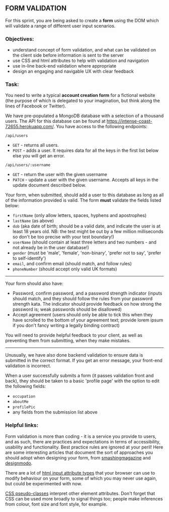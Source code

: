 ## FORM VALIDATION

For this sprint, you are being asked to create a **form** using the DOM which will validate a range of different user input scenarios.

### Objectives:
* understand concept of form validation, and what can be validated on the client side before information is sent to the server
* use CSS and html attributes to help with validation and navigation
* use in-line back-end validation where appropriate
* design an engaging and navigable UX with clear feedback

### Task:
You need to write a typical **account creation form** for a fictional website (the purpose of which is delegated to your imagination, but think along the lines of Facebook or Twitter).  

We have pre-populated a MongoDB database with a selection of a thousand users. The API for this database can be found at https://intense-coast-72655.herokuapp.com/. You have access to the following endpoints:

`/api/users`
- `GET` - returns all users.
- `POST` - adds a user. It requires data for all the keys in the first list below else you will get an error.

`/api/users/:username`
- `GET` - return the user with the given username
- `PATCH` - update a user with the given username. Accepts all keys in the update document described below.

Your form, when submitted, should add a user to this database as long as all of the information provided is valid.  The form **must** validate the fields listed below:
* `firstName` (only allow letters, spaces, hyphens and apostrophes)
* `lastName` (as above)
* `dob` (aka date of birth; should be a valid date, and indicate the user is at least 18 years old. NB: the test might be out by a few million milliseconds so don't be too precise with your test boundary!)
* `userName` (should contain at least three letters and two numbers - and not already be in the user database!)
* `gender` (must be 'male', 'female', 'non-binary', 'prefer not to say', 'prefer to self-identify')
* `email`, and confirm email (should match, and follow rules)
* `phoneNumber` (should accept only valid UK formats)

---

Your form should also have:
* Password, confirm password, and a password strength indicator (inputs should match, and they should follow the rules from your password strength kata. The indicator should provide feedback on how strong the password is; weak passwords should be disallowed)
* Accept agreement (users should only be able to tick this when they have scrolled to the bottom of your agreement text; provide lorem ipsum if you don't fancy writing a legally binding contract)

You will need to provide helpful feedback to your client, as well as preventing them from submitting, when they make mistakes.

---

Unusually, we have also done backend validation to ensure data is submitted in the correct format. If you get an error message, your front-end validation is incorrect.

When a user successfully submits a form (it passes validation front and back), they should be taken to a basic 'profile page' with the option to edit the following fields:
* `occupation`
* `aboutMe`
* `profilePic`
* any fields from the submission list above

### Helpful links:
Form validation is more than coding - it is a service you provide to users, and as such, there are practices and expectations in terms of accessibility, usability and functionality. Best practice rules are ignored at your peril! Here are some interesting articles that document the sort of approaches you should adopt when designing your form, from [smashingmagazine](https://www.smashingmagazine.com/2011/11/extensive-guide-web-form-usability/) and [designmodo](https://designmodo.com/ux-form-validation/).

There are a lot of [html input attribute types](https://developer.mozilla.org/en-US/docs/Web/HTML/Element/input) that your browser can use to modify behaviour on your form, some of which you may never use again, but could be experimented with now.

[CSS pseudo-classes](https://developer.mozilla.org/en-US/docs/Web/CSS/Pseudo-classes) interpret other element attributes. Don't forget that CSS can be used more broadly to signal things too; people make inferences from colour, font size and font style, for example.
